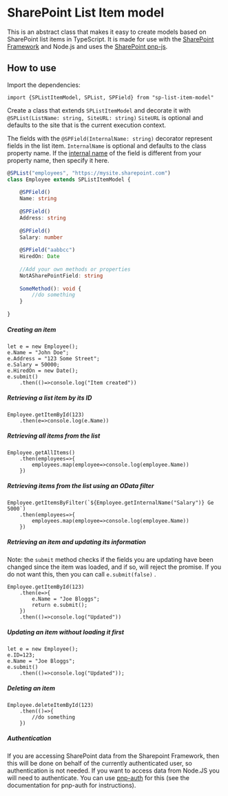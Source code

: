 # SharePoint List Item model

This is an abstract class that makes it easy to create models based on SharePoint list items in TypeScript. It is made for use with the [SharePoint Framework](https://docs.microsoft.com/en-us/sharepoint/dev/spfx/sharepoint-framework-overview) and Node.js and uses the [SharePoint pnp-js](https://github.com/SharePoint/PnP-JS-Core).

## How to use

Import the dependencies:

```
import {SPListItemModel, SPList, SPField} from "sp-list-item-model"
```
Create a class that extends `SPListItemModel` and decorate it with `@SPList(ListName: string, SiteURL: string)`
`SiteURL` is optional and defaults to the site that is the current execution context.

The fields with the `@SPField(InternalName: string)` decorator represent fields in the list item. `InternalName` is optional and defaults to the class property name. If the [internal name](https://social.msdn.microsoft.com/Forums/office/en-US/75ca6fab-56f3-4bf4-aae0-2d29821778a2/how-to-get-internal-names-of-columns-in-sharepoint-lists?forum=sharepointdevelopmentlegacy) of the field is different from your property name, then specify it here.

```typescript
@SPList("employees", "https://mysite.sharepoint.com")
class Employee extends SPListItemModel {
    
    @SPField()
    Name: string
    
    @SPField()
    Address: string
    
    @SPField()
    Salary: number
    
    @SPField("aabbcc")
    HiredOn: Date
    
    //Add your own methods or properties
    NotASharePointField: string
    
    SomeMethod(): void {
        //do something
    } 
        
}
```

##### Creating an item

```
let e = new Employee();
e.Name = "John Doe";
e.Address = "123 Some Street";
e.Salary = 50000;
e.HiredOn = new Date();
e.submit()
    .then(()=>console.log("Item created"))
```

##### Retrieving a list item by its ID
```
Employee.getItemById(123)
    .then(e=>console.log(e.Name))
```

##### Retrieving all items from the list
```
Employee.getAllItems()
    .then(employees=>{
        employees.map(employee=>console.log(employee.Name))
    })
```

##### Retrieving items from the list using an OData filter
```
Employee.getItemsByFilter(`${Employee.getInternalName("Salary")} Ge 5000`)
    .then(employees=>{
        employees.map(employee=>console.log(employee.Name))
    })
```

##### Retrieving an item and updating its information
Note: the `submit` method checks if the fields you are updating have been changed since the item was loaded, and if so, will reject the promise. If you do not want this, then you can call `e.submit(false)` .
```
Employee.getItemById(123)
    .then(e=>{
        e.Name = "Joe Bloggs";
        return e.submit();
    })
    .then(()=>console.log("Updated"))
```

##### Updating an item without loading it first
```
let e = new Employee();
e.ID=123;
e.Name = "Joe Bloggs";
e.submit()
    .then(()=>console.log("Updated"));
```

##### Deleting an item
```
Employee.deleteItemById(123)
    .then(()=>{
        //do something
    })
```


##### Authentication
If you are accessing SharePoint data from the Sharepoint Framework, then this will be done on behalf of the currently authenticated user, so authentication is not needed. If you want to access data from Node.JS you will need to authenticate. You can use [pnp-auth](https://www.npmjs.com/package/pnp-auth) for this (see the documentation for pnp-auth for instructions).
